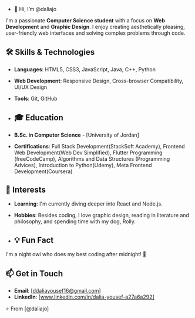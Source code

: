 - 👋 Hi, I’m @daliajo

I'm a passionate **Computer Science student** with a focus on **Web Development** and **Graphic Design**.
I enjoy creating aesthetically pleasing, user-friendly web interfaces and solving complex problems through code.

## 🛠 Skills & Technologies
- **Languages**: HTML5, CSS3, JavaScript, Java, C++, Python
- **Web Development**: Responsive Design, Cross-browser Compatibility, UI/UX Design
- **Tools**: Git, GitHub

- ## 🎓 Education
- **B.Sc. in Computer Science** - [University of Jordan]
- **Certifications**: Full Stack Development(StackSoft Academy), Frontend Web Development(Web Dev Simplified), Flutter Programming (freeCodeCamp), Algorithms and Data Structures (Programming Advices), Introduction to Python(Udemy), Meta Frontend Development(Coursera)

## 🌱 Interests
- **Learning**: I'm currently diving deeper into React and Node.js.
- **Hobbies**: Besides coding, I love graphic design, reading in literature and philosophy, and spending time with my dog, Rolly.

- ## 💡 Fun Fact
I'm a night owl who does my best coding after midnight! 🌙

## 📫 Get in Touch
- **Email**: [ddaliayousef16@gmail.com]
- **LinkedIn**: [www.linkedin.com/in/dalia-yousef-a27a6a292]

  
⭐️ From [@daliajo]






